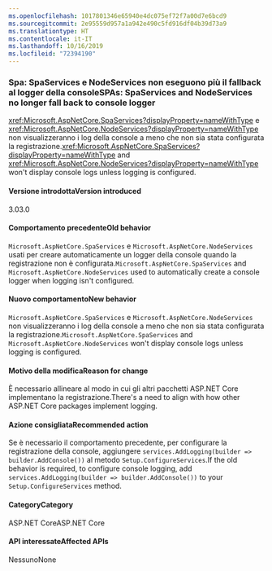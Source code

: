 ```yaml
---
ms.openlocfilehash: 1017801346e65940e4dc075ef72f7a00d7e6bcd9
ms.sourcegitcommit: 2e95559d957a1a942e490c5fd916df04b39d73a9
ms.translationtype: HT
ms.contentlocale: it-IT
ms.lasthandoff: 10/16/2019
ms.locfileid: "72394190"
---
```

### <a name="spas-spaservices-and-nodeservices-no-longer-fall-back-to-console-logger"></a><span data-ttu-id="2f040-101">Spa: SpaServices e NodeServices non eseguono più il fallback al logger della console</span><span class="sxs-lookup"><span data-stu-id="2f040-101">SPAs: SpaServices and NodeServices no longer fall back to console logger</span></span>

<span data-ttu-id="2f040-102"><xref:Microsoft.AspNetCore.SpaServices?displayProperty=nameWithType> e <xref:Microsoft.AspNetCore.NodeServices?displayProperty=nameWithType> non visualizzeranno i log della console a meno che non sia stata configurata la registrazione.</span><span class="sxs-lookup"><span data-stu-id="2f040-102"><xref:Microsoft.AspNetCore.SpaServices?displayProperty=nameWithType> and <xref:Microsoft.AspNetCore.NodeServices?displayProperty=nameWithType> won't display console logs unless logging is configured.</span></span>

#### <a name="version-introduced"></a><span data-ttu-id="2f040-103">Versione introdotta</span><span class="sxs-lookup"><span data-stu-id="2f040-103">Version introduced</span></span>

<span data-ttu-id="2f040-104">3.0</span><span class="sxs-lookup"><span data-stu-id="2f040-104">3.0</span></span>

#### <a name="old-behavior"></a><span data-ttu-id="2f040-105">Comportamento precedente</span><span class="sxs-lookup"><span data-stu-id="2f040-105">Old behavior</span></span>

<span data-ttu-id="2f040-106">`Microsoft.AspNetCore.SpaServices` e `Microsoft.AspNetCore.NodeServices` usati per creare automaticamente un logger della console quando la registrazione non è configurata.</span><span class="sxs-lookup"><span data-stu-id="2f040-106">`Microsoft.AspNetCore.SpaServices` and `Microsoft.AspNetCore.NodeServices` used to automatically create a console logger when logging isn't configured.</span></span> 

#### <a name="new-behavior"></a><span data-ttu-id="2f040-107">Nuovo comportamento</span><span class="sxs-lookup"><span data-stu-id="2f040-107">New behavior</span></span>

<span data-ttu-id="2f040-108">`Microsoft.AspNetCore.SpaServices` e `Microsoft.AspNetCore.NodeServices` non visualizzeranno i log della console a meno che non sia stata configurata la registrazione.</span><span class="sxs-lookup"><span data-stu-id="2f040-108">`Microsoft.AspNetCore.SpaServices` and `Microsoft.AspNetCore.NodeServices` won't display console logs unless logging is configured.</span></span>

#### <a name="reason-for-change"></a><span data-ttu-id="2f040-109">Motivo della modifica</span><span class="sxs-lookup"><span data-stu-id="2f040-109">Reason for change</span></span>

<span data-ttu-id="2f040-110">È necessario allineare al modo in cui gli altri pacchetti ASP.NET Core implementano la registrazione.</span><span class="sxs-lookup"><span data-stu-id="2f040-110">There's a need to align with how other ASP.NET Core packages implement logging.</span></span>

#### <a name="recommended-action"></a><span data-ttu-id="2f040-111">Azione consigliata</span><span class="sxs-lookup"><span data-stu-id="2f040-111">Recommended action</span></span>

<span data-ttu-id="2f040-112">Se è necessario il comportamento precedente, per configurare la registrazione della console, aggiungere `services.AddLogging(builder => builder.AddConsole())` al metodo `Setup.ConfigureServices`.</span><span class="sxs-lookup"><span data-stu-id="2f040-112">If the old behavior is required, to configure console logging, add `services.AddLogging(builder => builder.AddConsole())` to your `Setup.ConfigureServices` method.</span></span>

#### <a name="category"></a><span data-ttu-id="2f040-113">Category</span><span class="sxs-lookup"><span data-stu-id="2f040-113">Category</span></span>

<span data-ttu-id="2f040-114">ASP.NET Core</span><span class="sxs-lookup"><span data-stu-id="2f040-114">ASP.NET Core</span></span>

#### <a name="affected-apis"></a><span data-ttu-id="2f040-115">API interessate</span><span class="sxs-lookup"><span data-stu-id="2f040-115">Affected APIs</span></span>

<span data-ttu-id="2f040-116">Nessuno</span><span class="sxs-lookup"><span data-stu-id="2f040-116">None</span></span>

<!-- 

#### Affected APIs

Not detectable via API analysis

-->
